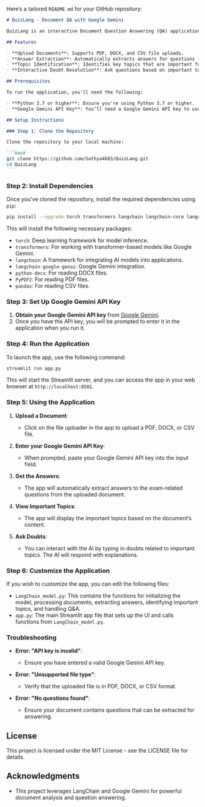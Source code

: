 Here’s a tailored `README.md` for your GitHub repository:

````markdown
# QuizLang - Document QA with Google Gemini

QuizLang is an interactive Document Question Answering (QA) application powered by Google Gemini and LangChain. It helps users analyze documents (PDF, DOCX, or CSV format), extract answers for exam-related questions, identify important topics for exam preparation, and interact with the AI to clarify doubts on specific topics.

## Features

- **Upload Documents**: Supports PDF, DOCX, and CSV file uploads.
- **Answer Extraction**: Automatically extracts answers for questions from the uploaded documents.
- **Topic Identification**: Identifies key topics that are important for exam preparation.
- **Interactive Doubt Resolution**: Ask questions based on important topics and get AI-powered responses for clarification.

## Prerequisites

To run the application, you'll need the following:

- **Python 3.7 or higher**: Ensure you're using Python 3.7 or higher.
- **Google Gemini API Key**: You’ll need a Google Gemini API key to use the model. You can obtain this from [Google Cloud's Gemini](https://cloud.google.com/genai).

## Setup Instructions

### Step 1: Clone the Repository

Clone the repository to your local machine:

```bash
git clone https://github.com/Sathya4683/QuizLang.git
cd QuizLang
```
````

### Step 2: Install Dependencies

Once you've cloned the repository, install the required dependencies using `pip`:

```bash
pip install --upgrade torch transformers langchain langchain-core langchain-community langchain_google_genai python-docx PyPDF2 pandas
```

This will install the following necessary packages:

- `torch`: Deep learning framework for model inference.
- `transformers`: For working with transformer-based models like Google Gemini.
- `langchain`: A framework for integrating AI models into applications.
- `langchain-google-genai`: Google Gemini integration.
- `python-docx`: For reading DOCX files.
- `PyPDF2`: For reading PDF files.
- `pandas`: For reading CSV files.

### Step 3: Set Up Google Gemini API Key

1. **Obtain your Google Gemini API key** from [Google Gemini](https://cloud.google.com/genai).
2. Once you have the API key, you will be prompted to enter it in the application when you run it.

### Step 4: Run the Application

To launch the app, use the following command:

```bash
streamlit run app.py
```

This will start the Streamlit server, and you can access the app in your web browser at `http://localhost:8501`.

### Step 5: Using the Application

1. **Upload a Document**:

   - Click on the file uploader in the app to upload a PDF, DOCX, or CSV file.

2. **Enter your Google Gemini API Key**:

   - When prompted, paste your Google Gemini API key into the input field.

3. **Get the Answers**:

   - The app will automatically extract answers to the exam-related questions from the uploaded document.

4. **View Important Topics**:

   - The app will display the important topics based on the document’s content.

5. **Ask Doubts**:
   - You can interact with the AI by typing in doubts related to important topics. The AI will respond with explanations.

### Step 6: Customize the Application

If you wish to customize the app, you can edit the following files:

- `LangChain_model.py`: This contains the functions for initializing the model, processing documents, extracting answers, identifying important topics, and handling Q&A.
- `app.py`: The main Streamlit app file that sets up the UI and calls functions from `LangChain_model.py`.

### Troubleshooting

- **Error: "API key is invalid"**:

  - Ensure you have entered a valid Google Gemini API key.

- **Error: "Unsupported file type"**:

  - Verify that the uploaded file is in PDF, DOCX, or CSV format.

- **Error: "No questions found"**:
  - Ensure your document contains questions that can be extracted for answering.

## License

This project is licensed under the MIT License - see the LICENSE file for details.

## Acknowledgments

- This project leverages LangChain and Google Gemini for powerful document analysis and question answering.

